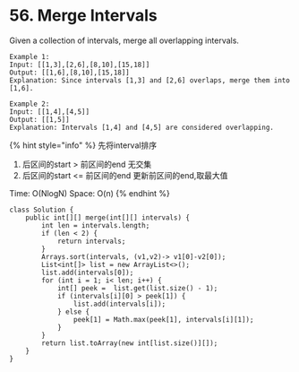 # 56. Merge Intervals

Given a collection of intervals, merge all overlapping intervals.

```text
Example 1:
Input: [[1,3],[2,6],[8,10],[15,18]] 
Output: [[1,6],[8,10],[15,18]] 
Explanation: Since intervals [1,3] and [2,6] overlaps, merge them into [1,6]. 

Example 2:
Input: [[1,4],[4,5]] 
Output: [[1,5]] 
Explanation: Intervals [1,4] and [4,5] are considered overlapping.
```

{% hint style="info" %}
先将interval排序

1. 后区间的start &gt; 前区间的end      无交集
2. 后区间的start &lt;= 前区间的end    更新前区间的end,取最大值

Time: O\(NlogN\)   Space: O\(n\)
{% endhint %}

```text
class Solution {
    public int[][] merge(int[][] intervals) {
        int len = intervals.length;
        if (len < 2) {
            return intervals;
        }
        Arrays.sort(intervals, (v1,v2)-> v1[0]-v2[0]);
        List<int[]> list = new ArrayList<>();
        list.add(intervals[0]);
        for (int i = 1; i< len; i++) {
            int[] peek =  list.get(list.size() - 1);
            if (intervals[i][0] > peek[1]) {
                list.add(intervals[i]);
            } else {
                peek[1] = Math.max(peek[1], intervals[i][1]);
            }
        }
        return list.toArray(new int[list.size()][]);
    }
}
```





